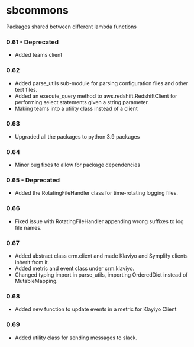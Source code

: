 # sbcommons

Packages shared between different lambda functions

### 0.61 - Deprecated
- Added teams client

### 0.62

- Added parse_utils sub-module for parsing configuration files and other text files.
- Added an execute_query method to aws.redshift.RedshiftClient for performing select statements given a string parameter.
- Making teams into a utility class instead of a client

### 0.63
- Upgraded all the packages to python 3.9 packages

### 0.64
- Minor bug fixes to allow for package dependencies

### 0.65 - Deprecated
- Added the RotatingFileHandler class for time-rotating logging files.

### 0.66
- Fixed issue with RotatingFileHandler appending wrong suffixes to log file names.

### 0.67
- Added abstract class crm.client and made Klaviyo and Symplify clients inherit from it.
- Added metric and event class under crm.klaviyo.
- Changed typing import in parse_utils, importing OrderedDict instead of MutableMapping.

### 0.68
- Added new function to update events in a metric for Klayiyo Client

### 0.69
- Added utility class for sending messages to slack.
